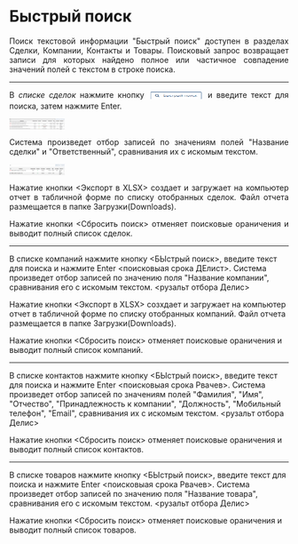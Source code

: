 # Быстрый поиск

<p align="justify">
Поиск текстовой информации "Быстрый поиск" доступен в разделах Сделки, Компании, Контакты и Товары. Поисковый запрос возвращает записи для которых найдено полное или частичное совпадение значений полей с текстом в строке поиска.
</p>

<hr/>

<p align="justify">
В <i>списке сделок</i> нажмите кнопку
<img src="../../images/others/fast_search.png" style="width: 100px; height: 20px; vertical-align: middle;"/> и введите текст для поиска, затем нажмите Enter.
</p>
<img src="../../images/others/deal_fast_search_request.png" style="width: 100px; height: 20px; vertical-align: middle;"/> 
<p align="justify">Система произведет отбор записей по значениям полей "Название сделки" и "Ответственный", сравнивания их с искомым текстом. 
</p>
<img src="../../images/others/deal_fast_search_result.png" style="width: 100px; height: 20px; vertical-align: middle;"/> 

<p align="justify">
Нажатие кнопки <Экспорт в XLSX> создает и загружает на компьютер отчет в табличной форме по списку отобранных сделок. Файл отчета размещается в папке Загрузки(Downloads).
</p>

<p align="justify">
Нажатие кнопки <Сбросить поиск> отменяет поисковые ораничения и выводит полный список сделок.
</p>

<hr/>

В списке компаний нажмите кнопку <БЫстрый поиск>, введите текст для поиска и нажмите Enter <поисковыая срока ДЕлист>. Система произведет отбор записей по значению поля "Название компании", сравнивания его с искомым текстом. 
<рузальт отбора Делис>

Нажатие кнопки <Экспорт в XLSX> созхдает и загружает на компьютер отчет в табличной форме по списку отобранных компаний. Файл отчета размещается в папке Загрузки(Downloads).

Нажатие кнопки <Сбросить поиск> отменяет поисковые ораничения и выводит полный список компаний.

---

В списке контактов нажмите кнопку <БЫстрый поиск>, введите текст для поиска и нажмите Enter <поисковыая срока Рвачев>. Система произведет отбор записей по значениям полей "Фамилия", "Имя",  "Отчество", "Принадлежность к компании", "Должность", "Мобильный телефон", "Email", сравнивания их с искомым текстом. 
<рузальт отбора Делис>

Нажатие кнопки <Сбросить поиск> отменяет поисковые ораничения и выводит полный список контактов.

---

В списке товаров нажмите кнопку <БЫстрый поиск>, введите текст для поиска и нажмите Enter <поисковыая срока Рвачев>. Система произведет отбор записей по значению поля "Название товара", сравнивания его с искомым текстом. 
<рузальт отбора Делис>

Нажатие кнопки <Сбросить поиск> отменяет поисковые ораничения и выводит полный список товаров.

